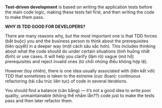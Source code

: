 **Test-driven development** is based on writing the application tests before the
main code logic, making these tests fail first, and then writing the code to
make them pass.

**WHY IS TDD GOOD FOR DEVELOPERS?**

There are many reasons why, but the most important one is that TDD forces (bắt buộc) you and the business person to think about the prerequisites (tiên quyết) in a deeper way (một cách sâu sắc hơn). This includes thinking about what the code should do under certain situations (tình huống nhất định) or use cases. It will help you clarify (làm rõ) vague (mơ hồ) prerequisites and reject invalid ones (từ chối những điều không hợp lệ). 

However (tuy nhiên), there is one idea usually associated with (liên kết với) TDD that sometimes is taken to the extreme (cực đoạn): continuous refactoring (tái cấu trúc liên tục) of code in several iterations.

You should find a balance (cân bằng) — it’s not a good idea to write poor quality, unmaintainable (không thể nhầm lẫn??) code just to make the tests pass and then later refactor them. 
